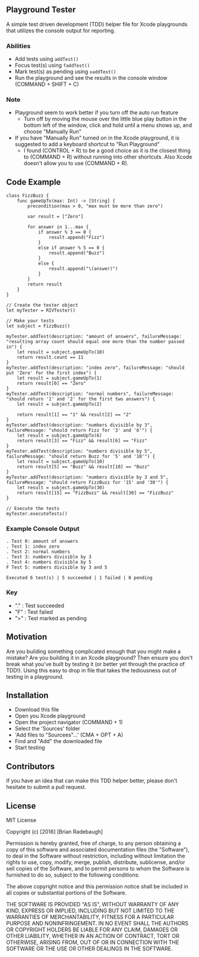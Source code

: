 ## Playground Tester

A simple test driven development (TDD) helper file for Xcode playgrounds that utilizes the console output for reporting.

### Abilities
- Add tests using `addTest()`
- Focus test(s) using `faddTest()`
- Mark test(s) as pending using `xaddTest()`
- Run the playground and see the results in the console window (COMMAND + SHIFT + C)

### Note
- Playground seem to work better if you turn off the auto run feature
	- Turn off by moving the mouse over the little blue play button in the bottom left of the window, click and hold until a menu shows up, and choose "Manually Run"
- If you have "Manually Run" turned on in the Xcode playground, it is suggested to add a keyboard shortcut to "Run Playground"
	- I found (CONTROL + R) to be a good choice as it is the closest thing to (COMMAND + R) without running into other shortcuts. Also Xcode doesn't allow you to use (COMMAND + R).

## Code Example

```
class FizzBuzz {
    func gameUpTo(max: Int) -> [String] {
        precondition(max > 0, "max must be more than zero")
        
        var result = ["Zero"]
        
        for answer in 1...max {
            if answer % 3 == 0 {
                result.append("Fizz")
            }
            else if answer % 5 == 0 {
                result.append("Buzz")
            }
            else {
                result.append("\(answer)")
            }
        }
        return result
    }
}

// Create the tester object
let myTester = RIVTester()

// Make your tests
let subject = FizzBuzz()

myTester.addTest(description: "amount of answers", failureMessage: "resulting array count should equal one more than the number passed in") {
    let result = subject.gameUpTo(10)
    return result.count == 11
}
myTester.addTest(description: "index zero", failureMessage: "should put 'Zero' for the first index") {
    let result = subject.gameUpTo(1)
    return result[0] == "Zero"
}
myTester.addTest(description: "normal numbers", failureMessage: "should return '1' and '2' for the first two answers") {
    let result = subject.gameUpTo(2)
    
    return result[1] == "1" && result[2] == "2"
}
myTester.addTest(description: "numbers divisible by 3", failureMessage: "should return Fizz for '3' and '6'") {
    let result = subject.gameUpTo(6)
    return result[3] == "Fizz" && result[6] == "Fizz"
}
myTester.addTest(description: "numbers divisible by 5", failureMessage: "should return Buzz for '5' and '10'") {
    let result = subject.gameUpTo(10)
    return result[5] == "Buzz" && result[10] == "Buzz"
}
myTester.addTest(description: "numbers divisible by 3 and 5", failureMessage: "should return FizzBuzz for '15' and '30'") {
    let result = subject.gameUpTo(30)
    return result[15] == "FizzBuzz" && result[30] == "FizzBuzz"
}

// Execute the tests
myTester.executeTests()
```

### Example Console Output

```
. Test 0: amount of answers
. Test 1: index zero
. Test 2: normal numbers
. Test 3: numbers divisible by 3
. Test 4: numbers divisible by 5
F Test 5: numbers divisible by 3 and 5

Executed 6 test(s) | 5 succeeded | 1 failed | 0 pending
```

### Key
 - "." : Test succeeded
 - "F" : Test failed
 - ">" : Test marked as pending

## Motivation

Are you building something complicated enough that you might make a mistake? Are you building it in an Xcode playground? Then ensure you don't break what you've built by testing it (or better yet through the practice of TDD!). Using this easy to drop in file that takes the tediousness out of testing in a playground.

## Installation

- Download this file
- Open you Xcode playground
- Open the project navigator (COMMAND + 1)
- Select the 'Sources' folder
- 'Add files to "Sourcees"...' (CMA + OPT + A)
- Find and "Add" the downloaded file
- Start testing

## Contributors

If you have an idea that can make this TDD helper better, please don't hesitate to submit a pull request.

## License

MIT License

Copyright (c) [2016] [Brian Radebaugh]

Permission is hereby granted, free of charge, to any person obtaining a copy
of this software and associated documentation files (the "Software"), to deal
in the Software without restriction, including without limitation the rights
to use, copy, modify, merge, publish, distribute, sublicense, and/or sell
copies of the Software, and to permit persons to whom the Software is
furnished to do so, subject to the following conditions:

The above copyright notice and this permission notice shall be included in all
copies or substantial portions of the Software.

THE SOFTWARE IS PROVIDED "AS IS", WITHOUT WARRANTY OF ANY KIND, EXPRESS OR
IMPLIED, INCLUDING BUT NOT LIMITED TO THE WARRANTIES OF MERCHANTABILITY,
FITNESS FOR A PARTICULAR PURPOSE AND NONINFRINGEMENT. IN NO EVENT SHALL THE
AUTHORS OR COPYRIGHT HOLDERS BE LIABLE FOR ANY CLAIM, DAMAGES OR OTHER
LIABILITY, WHETHER IN AN ACTION OF CONTRACT, TORT OR OTHERWISE, ARISING FROM,
OUT OF OR IN CONNECTION WITH THE SOFTWARE OR THE USE OR OTHER DEALINGS IN THE
SOFTWARE.